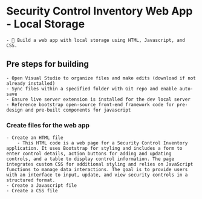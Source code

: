 # Security Control Inventory Web App - Local Storage
    - 🔨 Build a web app with local storage using HTML, Javascript, and CSS.
## Pre steps for building
    - Open Visual Studio to organize files and make edits (download if not already installed)
    - Sync files within a specified folder with Git repo and enable auto-save
    - Ensure live server extension is installed for the dev local server
    - Reference bootstrap open-source front-end framework code for pre-design and pre-built components for javascript

### Create files for the web app
    - Create an HTML file
        - This HTML code is a web page for a Security Control Inventory application. It uses Bootstrap for styling and includes a form to enter control details, action buttons for adding and updating controls, and a table to display control information. The page integrates custom CSS for additional styling and relies on JavaScript functions to manage data interactions. The goal is to provide users with an interface to input, update, and view security controls in a structured format.
    - Create a Javascript file
    - Create a CSS file
